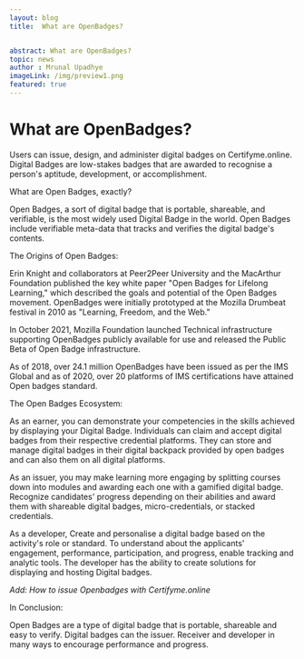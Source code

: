 ```yaml
---
layout: blog
title:  What are OpenBadges?


abstract: What are OpenBadges? 
topic: news
author : Mrunal Upadhye
imageLink: /img/preview1.png
featured: true
---
```


# What are OpenBadges?
Users can issue, design, and administer digital badges on Certifyme.online. Digital Badges are low-stakes badges that are awarded to recognise a person's aptitude, development, or accomplishment.

What are Open Badges, exactly?

Open Badges, a sort of digital badge that is portable, shareable, and verifiable, is the most widely used Digital Badge in the world. Open Badges include verifiable meta-data that tracks and verifies the digital badge's contents.

The Origins of Open Badges:

Erin Knight and collaborators at Peer2Peer University and the MacArthur Foundation published the key white paper "Open Badges for Lifelong Learning," which described the goals and potential of the Open Badges movement. OpenBadges were initially prototyped at the Mozilla Drumbeat festival in 2010 as "Learning, Freedom, and the Web."

In October 2021, Mozilla Foundation launched Technical infrastructure supporting OpenBadges publicly available for use and released the Public Beta of Open Badge infrastructure.

As of 2018, over 24.1 million OpenBadges have been issued as per the IMS Global and as of 2020, over 20 platforms of IMS certifications have attained Open badges standard.

The Open Badges Ecosystem:

As an earner, you can demonstrate your competencies in the skills achieved by displaying your Digital Badge. Individuals can claim and accept digital badges from their respective credential platforms. They can store and manage digital badges in their digital backpack provided by open badges and can also them on all digital platforms.

As an issuer, you may make learning more engaging by splitting courses down into modules and awarding each one with a gamified digital badge. Recognize candidates' progress depending on their abilities and award them with shareable digital badges, micro-credentials, or stacked credentials.

As a developer, Create and personalise a digital badge based on the activity's role or standard. To understand about the applicants' engagement, performance, participation, and progress, enable tracking and analytic tools. The developer has the ability to create solutions for displaying and hosting Digital badges.

*Add: How to issue Openbadges with Certifyme.online*

In Conclusion:

Open Badges are a type of digital badge that is portable, shareable and easy to verify. Digital badges can the issuer. Receiver and developer in many ways to encourage performance and progress.






